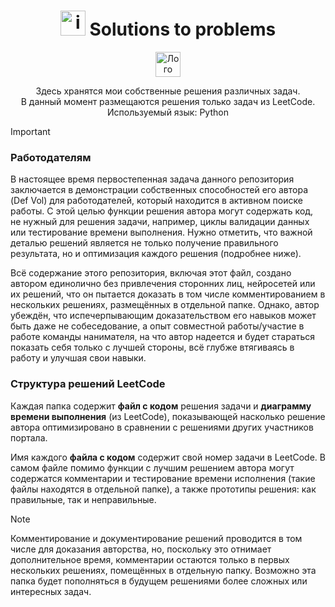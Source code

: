 <div align="center">
  
# <img width="40" height="40" alt="image" src="https://github.com/user-attachments/assets/2347d6c8-b1ca-4306-aca8-27df89dc4b60" /> Solutions to problems
<a href="https://leetcode.com/">
  <picture>
    <source media="(prefers-color-scheme: dark)" srcset="https://github.com/user-attachments/assets/fadf18f4-8c42-4dac-96d2-b50da1954085">
    <source media="(prefers-color-scheme: light)" srcset="https://github.com/user-attachments/assets/ad0e3eda-ebbe-4fd5-8613-91d673b98fd1">
    <img width="40" height="40" alt="Лого LeetCode" src="https://github.com/user-attachments/assets/ad0e3eda-ebbe-4fd5-8613-91d673b98fd1">
  </picture>
</a>

Здесь хранятся мои собственные решения различных задач.  
В данный момент размещаются решения только задач из LeetCode.  
Используемый язык: Python

</div>

>[!IMPORTANT]
>### Работодателям
>В настоящее время первостепенная задача данного репозитория заключается в демонстрации собственных способностей его автора (Def Vol) для работодателей, который находится в активном поиске работы.
>С этой целью функции решения автора могут содержать код, не нужный для решения задачи, например, циклы валидации данных или тестирование времени выполнения.
>Нужно отметить, что важной деталью решений является не только получение правильного результата, но и оптимизация каждого решения (подробнее ниже).
>
>Всё содержание этого репозитория, включая этот файл, создано автором единолично без привлечения сторонних лиц, нейросетей или их решений, что он пытается доказать в том числе комментированием в нескольких решениях, размещённых в отдельной папке.
>Однако, автор убеждён, что испечерпывающим доказательством его навыков может быть даже не собеседование, а опыт совместной работы/участие в работе команды нанимателя, на что автор надеется и будет стараться показать себя только с лучшей стороны, всё глубже втягиваясь в работу и улучшая свои навыки.


### Структура решений LeetCode
Каждая папка содержит **файл с кодом** решения задачи и **диаграмму времени выполнения** (из LeetCode), показывающей насколько решение автора оптимизировано в сравнении с решениями других участников портала. 

Имя каждого **файла с кодом** содержит свой номер задачи в LeetCode. В самом файле помимо функции с лучшим решением автора могут содержатся комментарии и тестирование времени исполнения (такие файлы находятся в отдельной папке), а также прототипы решения: как правильные, так и неправильные.
>[!NOTE]
>Комментирование и документирование решений проводится в том числе для доказания авторства, но, поскольку это отнимает дополнительное время, комментарии остаются только в первых нескольких решениях, помещённых в отдельную папку. Возможно эта папка будет пополняться в будущем решениями более сложных или интересных задач.
